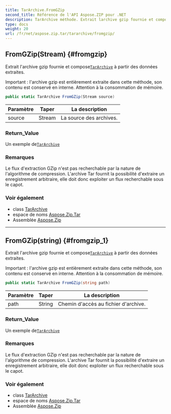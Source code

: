 ```yaml
---
title: TarArchive.FromGZip
second_title: Référence de l'API Aspose.ZIP pour .NET
description: TarArchive méthode. Extrait larchive gzip fournie et composeTarArchive à partir des données extraites.
type: docs
weight: 20
url: /fr/net/aspose.zip.tar/tararchive/fromgzip/
---
```

## FromGZip(Stream) {#fromgzip}

Extrait l'archive gzip fournie et compose[`TarArchive`](../) à partir des données extraites.

Important : l'archive gzip est entièrement extraite dans cette méthode, son contenu est conservé en interne. Attention à la consommation de mémoire.

```csharp
public static TarArchive FromGZip(Stream source)
```

| Paramètre | Taper | La description |
| --- | --- | --- |
| source | Stream | La source des archives. |

### Return_Value

Un exemple de[`TarArchive`](../)

### Remarques

Le flux d'extraction GZip n'est pas recherchable par la nature de l'algorithme de compression. L'archive Tar fournit la possibilité d'extraire un enregistrement arbitraire, elle doit donc exploiter un flux recherchable sous le capot.

### Voir également

* class [TarArchive](../)
* espace de noms [Aspose.Zip.Tar](../../tararchive/)
* Assemblée [Aspose.Zip](../../../)

---

## FromGZip(string) {#fromgzip_1}

Extrait l'archive gzip fournie et compose[`TarArchive`](../) à partir des données extraites.

Important : l'archive gzip est entièrement extraite dans cette méthode, son contenu est conservé en interne. Attention à la consommation de mémoire.

```csharp
public static TarArchive FromGZip(string path)
```

| Paramètre | Taper | La description |
| --- | --- | --- |
| path | String | Chemin d'accès au fichier d'archive. |

### Return_Value

Un exemple de[`TarArchive`](../)

### Remarques

Le flux d'extraction GZip n'est pas recherchable par la nature de l'algorithme de compression. L'archive Tar fournit la possibilité d'extraire un enregistrement arbitraire, elle doit donc exploiter un flux recherchable sous le capot.

### Voir également

* class [TarArchive](../)
* espace de noms [Aspose.Zip.Tar](../../tararchive/)
* Assemblée [Aspose.Zip](../../../)


